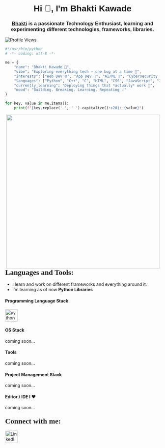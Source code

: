 <!-- Header Section -->
<h1 align="center"><font face="Arial">Hi 👋, I'm Bhakti Kawade</font></h1>
<h3 align="center"><font face="Arial"><a href="https://www.linkedin.com/in/bhaktikawade/" target="_blank" rel="noreferrer">Bhakti</a> is a passionate Technology Enthusiast, learning and experimenting different technologies, frameworks, libraries.</font></h3>

![Profile Views](https://komarev.com/ghpvc/?username=bhaktikawade&color=blue)

```python
#!/usr/bin/python
# -*- coding: utf-8 -*-

me = {
    "name": "Bhakti Kawade 💫",
    "vibe": "Exploring everything tech — one bug at a time 🐞",
    "interests": ["Web Dev 🌐", "App Dev 📱", "AI/ML 🤖", "Cybersecurity 🔐", "Cloud ☁️", "Game Dev 🎮"],
    "languages": ["Python", "C++", "C", "HTML", "CSS", "JavaScript", "Java", "bash"],
    "currently_learning": "Deploying things that *actually* work 🚀",
    "mood": "Building. Breaking. Learning. Repeating 💡"
}

for key, value in me.items():
    print(f"{key.replace('_', ' ').capitalize():>20}: {value}")
```

<!-- GIF -->
<img align="right" height="500" width="500" src="https://user-images.githubusercontent.com/74038190/290079079-231375ce-58a3-4c3b-85c8-44ea51d1318f.gif" />

<!-- Languages and Tools Section -->
<h3 align="left"><font size="+2" face="Verdana">Languages and Tools:</font></h3>


- I learn and work on different frameworks and everything around it.
- I’m learning as of now **Python Libraries**


#### Programming Language Stack
<p align="left">
  <!-- <img src="icons/bash.png" alt="bash" title="bash" width="40" height="40"/> -->
  <img src="https://user-images.githubusercontent.com/74038190/212257472-08e52665-c503-4bd9-aa20-f5a4dae769b5.gif" alt="python" title="python" width="40" height="40"/>
  <!-- <img src="https://raw.githubusercontent.com/github/explore/f3e22f0dca2be955676bc70d6214b95b13354ee8/topics/c/c.png" alt="c" title="c" width="40" height="40"/> -->
  <!-- <img src="https://raw.githubusercontent.com/github/explore/f3e22f0dca2be955676bc70d6214b95b13354ee8/topics/cpp/cpp.png" alt="c++" title="c++" width="40" height="40"/> -->
  <!-- <img src="https://www.techzine.eu/wp-content/uploads/2022/07/Rust_programming_language_black_logo.svg_.jpg" alt="rust" title="rust" width="80" height="40"/> -->
  <!-- <img src="https://raw.githubusercontent.com/github/explore/80688e429a7d4ef2fca1e82350fe8e3517d3494d/topics/java/java.png" alt="java" title="java" width="40" height="40"/> -->
</p>

#### OS Stack  
<p align="left">
  coming soon...
  <!--
  <img src="https://brandlogos.net/wp-content/uploads/2020/03/Linux-logo.png" alt="linux" title="linux" width="40" height="40"/>  
  <img src="https://www.vectorlogo.zone/logos/ubuntu/ubuntu-icon.svg" alt="ubuntu" title="ubuntu" width="40" height="40"/>  
  -->
</p>

#### Tools  
<p align="left">
  coming soon...
  <!--
  <img src="https://raw.githubusercontent.com/github/explore/80688e429a7d4ef2fca1e82350fe8e3517d3494d/topics/docker/docker.png" alt="docker" title="docker" width="40" height="40"/> 
  -->
</p>

#### Project Management Stack  
<p align="left">
  coming soon...
  <!--
  <img src="https://user-images.githubusercontent.com/74038190/212281775-b468df30-4edc-4bf8-a4ee-f52e1aaddc86.gif" alt="git" title="git" width="40" height="40"/>  
  <img src="https://www.vectorlogo.zone/logos/github/github-icon.svg" alt="github" title="github" width="40" height="40"/>
  -->
</p>

#### Editor / IDE I ♥  
<p align="left">
  coming soon...
  <!--
  <img src="https://cdn.worldvectorlogo.com/logos/intellij-idea-1.svg" alt="intellij" title="intellij" width="50" height="40"/>  
  <img src="icons/android-studio.png" alt="android-studio" title="android-studio" width="40" height="40"/>  
  <img src="https://user-images.githubusercontent.com/74038190/212257465-7ce8d493-cac5-494e-982a-5a9deb852c4b.gif" alt="vs-code" title="vs-code" width="40" height="40"/>  
  <img src="icons/jupyter-notebook.png" alt="jupyter-notebook" title="jupyter-notebook" width="60" height="40"/>  
  <img src="https://github.com/Anmol-Baranwal/Cool-GIFs-For-GitHub/assets/74038190/de038172-e903-4951-926c-755878deb0b4" alt="Pycharm" title="Pycharm" width="40" height="40"/>  
  <img src="icons/Arduino-IDE.png" alt="Arduino-IDE" title="Arduino-IDE" width="60" height="40"/> 
  -->
</p>
<!-- Contact Section -->
<h3 align="left"><font size="+2" face="Verdana">Connect with me:</font></h3>
<p align="left">
</p>
<a href="https://www.linkedin.com/in/bhaktikawade/" target="_blank">
    <img src="https://user-images.githubusercontent.com/74038190/235294012-0a55e343-37ad-4b0f-924f-c8431d9d2483.gif" alt="LinkedIn" title="LinkedIn" width="40" height="40"/>
</a>
</a>
